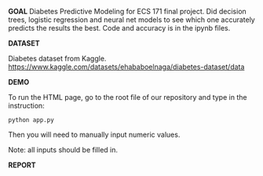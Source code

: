 **GOAL**
Diabetes Predictive Modeling for ECS 171 final project. Did decision trees, logistic regression and neural net models to see which one accurately predicts the results the best. Code and accuracy is in the ipynb files.

**DATASET**

Diabetes dataset from Kaggle. https://www.kaggle.com/datasets/ehababoelnaga/diabetes-dataset/data

**DEMO**

To run the HTML page, go to the root file of our repository and type in the instruction:

```
python app.py
```

Then you will need to manually input numeric values. 

Note: all inputs should be filled in. 

**REPORT**


